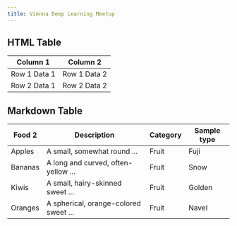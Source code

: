 ```yaml
---
title: Vienna Deep Learning Meetup
---
```

<head>
    <!-- added by Thomas Lidy to enable sortable tables, see https://www.datatables.net -->
    <!-- also see script block at the end of this file -->
    <link rel="stylesheet" type="text/css" href="https://cdn.datatables.net/1.10.21/css/jquery.dataTables.min.css" />
    <script src="https://code.jquery.com/jquery-3.5.1.js"></script>
    <script src="https://cdn.datatables.net/1.10.21/js/jquery.dataTables.min.js"></script>
</head>


## HTML Table

<table id="table_id" class="display">
    <thead>
        <tr>
            <th>Column 1</th>
            <th>Column 2</th>
        </tr>
    </thead>
    <tbody>
        <tr>
            <td>Row 1 Data 1</td>
            <td>Row 1 Data 2</td>
        </tr>
        <tr>
            <td>Row 2 Data 1</td>
            <td>Row 2 Data 2</td>
        </tr>
    </tbody>
</table>


## Markdown Table

Food 2  | Description                           | Category | Sample type
------- | ------------------------------------- | -------- | -----------
Apples  | A small, somewhat round ...           | Fruit    | Fuji
Bananas | A long and curved, often-yellow ...   | Fruit    | Snow
Kiwis   | A small, hairy-skinned sweet ...      | Fruit    | Golden
Oranges | A spherical, orange-colored sweet ... | Fruit    | Navel


<!-- added by Thomas Lidy to enable sortable tables, see https://www.datatables.net -->
<script>
$('table').DataTable()
</script>